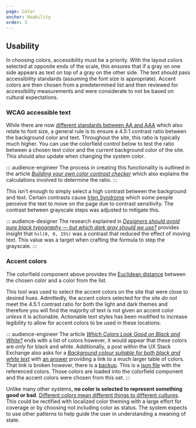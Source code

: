 ```yaml
---
page: Color
anchor: Usability
order: 3
---
```


## Usability

In choosing colors, accessibility must be a priority. With the layout colors selected at opposite ends of the scale, this ensures that if a gray on one side appears as text on top of a gray on the other side. The text _should_ pass accessibility standards (assuming the font size is appropriate). Accent colors are then chosen from a predetermined list and then reviewed for accessibility measurements and were considerate to not be based on cultural expectations.

### WCAG accessible text

While there are now [different standards between AA and AAA](https://www.w3.org/TR/WCAG21/#contrast-minimum) which also relate to font size, a general rule is to ensure a 4.5:1 contrast ratio between the background color and text. Throughout the site, this ratio is typically much higher. You can use the colorfield control below to test the ratio between a chosen text color and the current background color of the site. This should also update when changing the system color.

<a11y-color></a11y-color>

::: audience-engineer
The process in creating this functionality is outlined in the article _[Building your own color contrast checker](https://dev.to/alvaromontoro/building-your-own-color-contrast-checker-4j7o)_ which also explains the calculations involved to determine the ratio.
:::

This isn't enough to simply select a high contrast between the background and text. Certain contrasts cause [Irlen Syndrome](https://irlen.com/what-is-irlen-syndrome/) which some people perceive the text to move on the page due to contrast sensitivity. The contrast between grayscale steps was adjusted to mitigate this.

::: audience-designer
The research explained in _[Designers should avoid pure black typography — but which dark gray should we use?](https://uxdesign.cc/designers-should-avoid-pure-black-typography-but-which-dark-gray-should-we-use-2d7faa07083a)_ provides insight that `hsl(0, 0, 15%)` was a contrast that reduced the effect of moving text. This value was a target when crafting the formula to step the grayscale.
:::

### Accent colors

The colorfield component above provides the [Euclidean distance](https://en.wikipedia.org/wiki/Euclidean_distance "Euclidean distance on Wikipedia") between the chosen color and a color from the list.

<closest-color></closest-color>

This tool was used to select the accent colors on the site that were close to desired hues. Admittedly, the accent colors selected for the site _do not_ meet the 4.5:1 contrast ratio for both the light and dark themes and therefore you will find the majority of text is not given an accent color _unless_ it is actionable. Actionable text styles has been modified to increase legibility to allow for accent colors to be used in these locations.

::: audience-engineer
The article _[Which Colors Look Good on Black and White?](https://dev.to/finnhvman/which-colors-look-good-on-black-and-white-2pe6)_ ends with a list of colors however, it would appear that these colors are _only_ for black and white. Additionally, a post within the UX Stack Exchange also asks for a _[Background colour suitable for both black and white text](https://ux.stackexchange.com/questions/73763/background-colour-suitable-for-both-black-and-white-text)_ with [an answer](https://ux.stackexchange.com/questions/73763/background-colour-suitable-for-both-black-and-white-text "Answer: Background colour suitable for both black and white text") providing a link to a much larger table of colors. That link is broken however, there is a  [backup](https://maswildan.wordpress.com/2016/08/28/color-contrast-on-blackwhite-background/ "mas wildan WordPress site"). This is a [json file](json/a11yColorsOnBlackAndWhite.json "Accessible colors on black and white .json") with the referenced colors. Those colors are loaded into the colorfield component and the accent colors were chosen from this set.
:::

Unlike many other systems, **no color is selected to represent something good or bad**. [Different colors mean different things to different cultures](https://uxplanet.org/understanding-color-psychology-though-culture-symbolism-and-emotion-215102347276 "Medium: Understanding color psychology though culture, symbolism, and emotion"). This could be rectified with localized color theming with a large effort for coverage or by choosing not including color as status. The system expects to use other patterns to help guide the user in understanding a meaning of state.